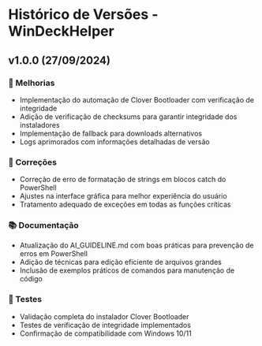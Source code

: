 # Histórico de Versões - WinDeckHelper

## v1.0.0 (27/09/2024)

### 🔄 Melhorias
- Implementação do automação de Clover Bootloader com verificação de integridade
- Adição de verificação de checksums para garantir integridade dos instaladores
- Implementação de fallback para downloads alternativos
- Logs aprimorados com informações detalhadas de versão

### 🐛 Correções
- Correção de erro de formatação de strings em blocos catch do PowerShell
- Ajustes na interface gráfica para melhor experiência do usuário
- Tratamento adequado de exceções em todas as funções críticas

### 📚 Documentação
- Atualização do AI_GUIDELINE.md com boas práticas para prevenção de erros em PowerShell
- Adição de técnicas para edição eficiente de arquivos grandes
- Inclusão de exemplos práticos de comandos para manutenção de código

### 🧪 Testes
- Validação completa do instalador Clover Bootloader
- Testes de verificação de integridade implementados
- Confirmação de compatibilidade com Windows 10/11 
